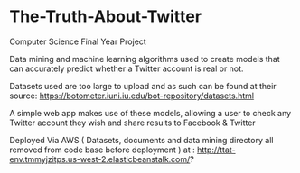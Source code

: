 # The-Truth-About-Twitter
Computer Science Final Year Project

Data mining and machine learning algorithms used to create models that can
accurately predict whether a Twitter account is real or not.

Datasets used are too large to upload and as such can be found at their source:
https://botometer.iuni.iu.edu/bot-repository/datasets.html

A simple web app makes use of these models, allowing a user to check any Twitter 
account they wish and share results to Facebook & Twitter

Deployed Via AWS ( Datasets, documents and data mining directory all removed
from code base before deployment ) at : http://ttat-env.tmmyjzitps.us-west-2.elasticbeanstalk.com/?
